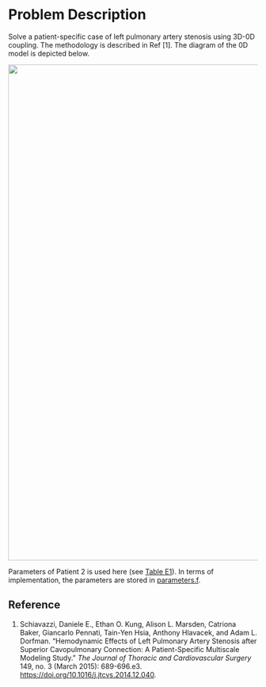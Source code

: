 # **Problem Description**

Solve a patient-specific case of left pulmonary artery stenosis using 3D-0D coupling. The methodology is described in Ref [1]. The diagram of the 0D model is depicted below.

<p align="center">
   <img src="https://ars.els-cdn.com/content/image/1-s2.0-S0022522314021849-gr1bc_lrg.jpg" width="1000">
</p>

Parameters of Patient 2 is used here (see [Table E1](https://www.sciencedirect.com/science/article/pii/S0022522314021849#tblE1)). In terms of implementation, the parameters are stored in [parameters.f](./cplBC/include/parameters.f).

## Reference

1. Schiavazzi, Daniele E., Ethan O. Kung, Alison L. Marsden, Catriona Baker, Giancarlo Pennati, Tain-Yen Hsia, Anthony Hlavacek, and Adam L. Dorfman. “Hemodynamic Effects of Left Pulmonary Artery Stenosis after Superior Cavopulmonary Connection: A Patient-Specific Multiscale Modeling Study.” *The Journal of Thoracic and Cardiovascular Surgery* 149, no. 3 (March 2015): 689-696.e3. https://doi.org/10.1016/j.jtcvs.2014.12.040.

